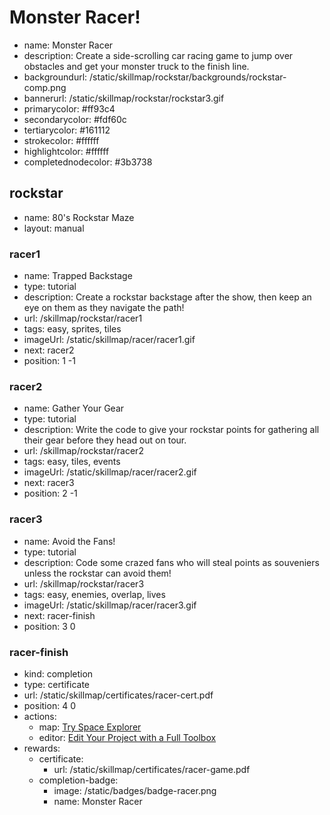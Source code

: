 # Monster Racer!
* name: Monster Racer
* description: Create a side-scrolling car racing game to jump over obstacles and get your monster truck to the finish line.
* backgroundurl: /static/skillmap/rockstar/backgrounds/rockstar-comp.png
* bannerurl: /static/skillmap/rockstar/rockstar3.gif
* primarycolor: #ff93c4
* secondarycolor: #fdf60c
* tertiarycolor: #161112
* strokecolor: #ffffff
* highlightcolor: #ffffff
* completednodecolor: #3b3738

## rockstar
* name: 80's Rockstar Maze
* layout: manual

### racer1
* name: Trapped Backstage
* type: tutorial
* description: Create a rockstar backstage after the show, then keep an eye on them as they navigate the path!
* url: /skillmap/rockstar/racer1
* tags: easy, sprites, tiles
* imageUrl: /static/skillmap/racer/racer1.gif
* next: racer2
* position: 1 -1

### racer2
* name: Gather Your Gear
* type: tutorial
* description: Write the code to give your rockstar points for gathering all their gear before they head out on tour.
* url: /skillmap/rockstar/racer2
* tags: easy, tiles, events
* imageUrl: /static/skillmap/racer/racer2.gif
* next: racer3
* position: 2 -1

### racer3
* name: Avoid the Fans!
* type: tutorial
* description: Code some crazed fans who will steal points as souveniers unless the rockstar can avoid them!
* url: /skillmap/rockstar/racer3
* tags: easy, enemies, overlap, lives
* imageUrl: /static/skillmap/racer/racer3.gif
* next: racer-finish
* position: 3 0


### racer-finish
* kind: completion
* type: certificate
* url: /static/skillmap/certificates/racer-cert.pdf
* position: 4 0
* actions:
    * map: [Try Space Explorer](/skillmap/space)
    * editor: [Edit Your Project with a Full Toolbox](/)
* rewards:
    * certificate:
        * url: /static/skillmap/certificates/racer-game.pdf
    * completion-badge:
        * image: /static/badges/badge-racer.png
        * name: Monster Racer

